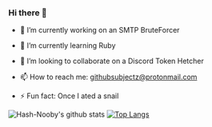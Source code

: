 ### Hi there 👋

- 🔭 I’m currently working on an SMTP BruteForcer

- 🌱 I’m currently learning Ruby

- 👯 I’m looking to collaborate on a Discord Token Hetcher

- 📫 How to reach me: githubsubjectz@protonmail.com

- ⚡ Fun fact: Once I ated a snail

![Hash-Nooby's github stats](https://github-readme-stats.vercel.app/api?username=Hash-Nooby&show_icons=true&theme=dracula) [![Top Langs](https://github-readme-stats.vercel.app/api/top-langs/?username=Hash-Nooby&layout=a&theme=dracula)](https://github.com/Hash-Nooby/github-readme-stats) 
